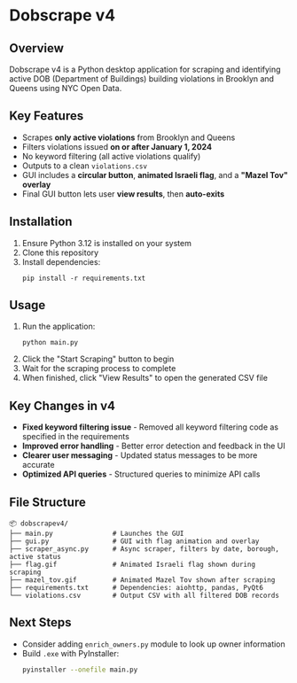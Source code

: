 # Dobscrape v4

## Overview
Dobscrape v4 is a Python desktop application for scraping and identifying active DOB (Department of Buildings) building violations in Brooklyn and Queens using NYC Open Data.

## Key Features
- Scrapes **only active violations** from Brooklyn and Queens
- Filters violations issued **on or after January 1, 2024**
- No keyword filtering (all active violations qualify)
- Outputs to a clean `violations.csv`
- GUI includes a **circular button**, **animated Israeli flag**, and a **"Mazel Tov" overlay**
- Final GUI button lets user **view results**, then **auto-exits**

## Installation

1. Ensure Python 3.12 is installed on your system
2. Clone this repository
3. Install dependencies:
   ```
   pip install -r requirements.txt
   ```

## Usage

1. Run the application:
   ```
   python main.py
   ```
2. Click the "Start Scraping" button to begin
3. Wait for the scraping process to complete
4. When finished, click "View Results" to open the generated CSV file

## Key Changes in v4

- **Fixed keyword filtering issue** - Removed all keyword filtering code as specified in the requirements
- **Improved error handling** - Better error detection and feedback in the UI
- **Clearer user messaging** - Updated status messages to be more accurate
- **Optimized API queries** - Structured queries to minimize API calls

## File Structure

```
📦 dobscrapev4/
├── main.py               # Launches the GUI
├── gui.py                # GUI with flag animation and overlay
├── scraper_async.py      # Async scraper, filters by date, borough, active status
├── flag.gif              # Animated Israeli flag shown during scraping
├── mazel_tov.gif         # Animated Mazel Tov shown after scraping
├── requirements.txt      # Dependencies: aiohttp, pandas, PyQt6
└── violations.csv        # Output CSV with all filtered DOB records
```

## Next Steps

- Consider adding `enrich_owners.py` module to look up owner information
- Build `.exe` with PyInstaller:
  ```bash
  pyinstaller --onefile main.py
  ```
